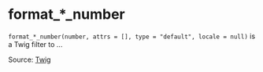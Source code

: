 # format_*_number

`format_*_number(number, attrs = [], type = "default", locale = null)` is a Twig filter to ...


Source: [Twig](https://twig.symfony.com/format_*_number)